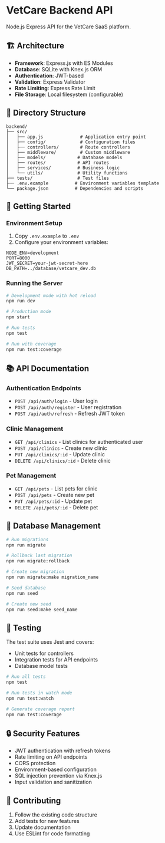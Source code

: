 # VetCare Backend API

Node.js Express API for the VetCare SaaS platform.

## 🏗️ Architecture

- **Framework**: Express.js with ES Modules
- **Database**: SQLite with Knex.js ORM
- **Authentication**: JWT-based
- **Validation**: Express Validator
- **Rate Limiting**: Express Rate Limit
- **File Storage**: Local filesystem (configurable)

## 📁 Directory Structure

```
backend/
├── src/
│   ├── app.js              # Application entry point
│   ├── config/             # Configuration files
│   ├── controllers/        # Route controllers
│   ├── middleware/         # Custom middleware
│   ├── models/            # Database models
│   ├── routes/            # API routes
│   ├── services/          # Business logic
│   └── utils/             # Utility functions
├── tests/                 # Test files
├── .env.example          # Environment variables template
└── package.json          # Dependencies and scripts
```

## 🚀 Getting Started

### Environment Setup

1. Copy `.env.example` to `.env`
2. Configure your environment variables:

```env
NODE_ENV=development
PORT=8000
JWT_SECRET=your-jwt-secret-here
DB_PATH=../database/vetcare_dev.db
```

### Running the Server

```bash
# Development mode with hot reload
npm run dev

# Production mode
npm start

# Run tests
npm test

# Run with coverage
npm run test:coverage
```

## 📚 API Documentation

### Authentication Endpoints

- `POST /api/auth/login` - User login
- `POST /api/auth/register` - User registration
- `POST /api/auth/refresh` - Refresh JWT token

### Clinic Management

- `GET /api/clinics` - List clinics for authenticated user
- `POST /api/clinics` - Create new clinic
- `PUT /api/clinics/:id` - Update clinic
- `DELETE /api/clinics/:id` - Delete clinic

### Pet Management

- `GET /api/pets` - List pets for clinic
- `POST /api/pets` - Create new pet
- `PUT /api/pets/:id` - Update pet
- `DELETE /api/pets/:id` - Delete pet

## 🔧 Database Management

```bash
# Run migrations
npm run migrate

# Rollback last migration
npm run migrate:rollback

# Create new migration
npm run migrate:make migration_name

# Seed database
npm run seed

# Create new seed
npm run seed:make seed_name
```

## 🧪 Testing

The test suite uses Jest and covers:
- Unit tests for controllers
- Integration tests for API endpoints
- Database model tests

```bash
# Run all tests
npm test

# Run tests in watch mode
npm run test:watch

# Generate coverage report
npm run test:coverage
```

## 🔒 Security Features

- JWT authentication with refresh tokens
- Rate limiting on API endpoints
- CORS protection
- Environment-based configuration
- SQL injection prevention via Knex.js
- Input validation and sanitization

## 📝 Contributing

1. Follow the existing code structure
2. Add tests for new features
3. Update documentation
4. Use ESLint for code formatting